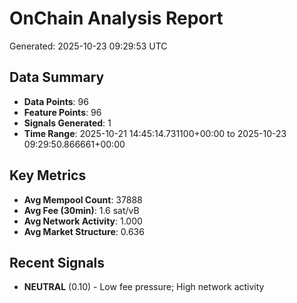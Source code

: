 # OnChain Analysis Report
Generated: 2025-10-23 09:29:53 UTC

## Data Summary
- **Data Points**: 96
- **Feature Points**: 96
- **Signals Generated**: 1
- **Time Range**: 2025-10-21 14:45:14.731100+00:00 to 2025-10-23 09:29:50.866661+00:00

## Key Metrics
- **Avg Mempool Count**: 37888
- **Avg Fee (30min)**: 1.6 sat/vB
- **Avg Network Activity**: 1.000
- **Avg Market Structure**: 0.636

## Recent Signals
- **NEUTRAL** (0.10) - Low fee pressure; High network activity
